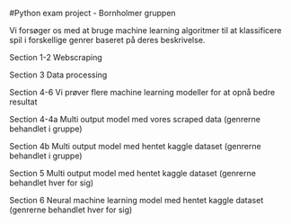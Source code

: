 #Python exam project - Bornholmer gruppen

Vi forsøger os med at bruge machine learning algoritmer til at klassificere spil i forskellige genrer baseret på deres beskrivelse. 

Section 1-2 
Webscraping

Section 3
Data processing

Section 4-6
Vi prøver flere machine learning modeller for at opnå bedre resultat

  Section 4-4a
  Multi output model med vores scraped data (genrerne behandlet i gruppe)

  Section 4b
  Multi output model med hentet kaggle dataset (genrerne behandlet i gruppe)

  Section 5
  Multi output model med hentet kaggle dataset (genrerne behandlet hver for sig)

  Section 6
  Neural machine learning model med hentet kaggle dataset (genrerne behandlet hver for sig)
